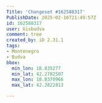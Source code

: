 ```yaml
---
Title: 'Changeset #162588317'
PublishDate: 2025-02-16T21:49:57Z
id: 162588317
user: Gisbudva
comment: tree
created_by: iD 2.31.1
tags:
- Montenegro
- Budva
bbox:
  min_lon: 18.835277
  min_lat: 42.2782507
  max_lon: 18.8370966
  max_lat: 42.2822813

---
```

